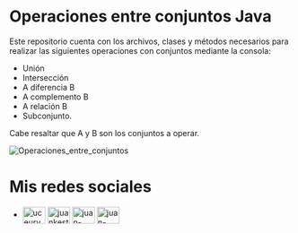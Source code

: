 # Operaciones entre conjuntos Java
Este repositorio cuenta con los archivos, clases y métodos necesarios para realizar las siguientes operaciones con conjuntos mediante la consola: 
  
  * Unión
  * Intersección
  * A diferencia B
  * A complemento B
  * A relación B
  * Subconjunto. 

Cabe resaltar que A y B son los conjuntos a operar.

![Operaciones_entre_conjuntos](https://user-images.githubusercontent.com/85718854/128093430-e661e13c-e7a1-4a4c-89d7-e0910cc96882.png)

# Mis redes sociales

  * <a href="https://www.youtube.com/channel/UCEUrVWPMTrXIWzn5CwnjYhQ" target="blank"><img align="center" src="https://raw.githubusercontent.com/rahuldkjain/github-profile-readme-generator/master/src/images/icons/Social/youtube.svg" alt="uceurvwpmtrxiwzn5cwnjyhq" height="30" width="40" /></a> 
<a href="https://instagram.com/juankestevez" target="blank"><img align="center" src="https://raw.githubusercontent.com/rahuldkjain/github-profile-readme-generator/master/src/images/icons/Social/instagram.svg" alt="juankestevez" height="30" width="40" /></a>
 <a href="https://linkedin.com/in/juan-carlos-estevez-vargas-4abb8b14a/" target="blank"><img align="center" src="https://raw.githubusercontent.com/rahuldkjain/github-profile-readme-generator/master/src/images/icons/Social/linked-in-alt.svg" alt="juan-carlos-estevez-vargas-4abb8b14a/" height="30" width="40" /></a> 
 <a href="https://codepen.io/juan-carlos-estevez-vargas" target="blank"><img align="center" src="https://raw.githubusercontent.com/rahuldkjain/github-profile-readme-generator/master/src/images/icons/Social/codepen.svg" alt="juan-carlos-estevez-vargas" height="30" width="40" /></a>

